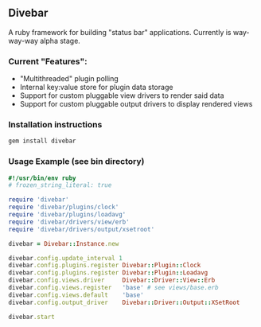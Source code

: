 ## Divebar

A ruby framework for building "status bar" applications. Currently is way-way-way alpha stage.

### Current "Features":

* "Multithreaded" plugin polling
* Internal key:value store for plugin data storage
* Support for custom pluggable view drivers to render said data
* Support for custom pluggable output drivers to display rendered views

### Installation instructions

```bash
gem install divebar
```

### Usage Example (see bin directory)


```ruby
#!/usr/bin/env ruby
# frozen_string_literal: true

require 'divebar'
require 'divebar/plugins/clock'
require 'divebar/plugins/loadavg'
require 'divebar/drivers/view/erb'
require 'divebar/drivers/output/xsetroot'

divebar = Divebar::Instance.new

divebar.config.update_interval 1
divebar.config.plugins.register Divebar::Plugin::Clock
divebar.config.plugins.register Divebar::Plugin::Loadavg
divebar.config.views.driver     Divebar::Driver::View::Erb
divebar.config.views.register   'base' # see views/base.erb
divebar.config.views.default    'base'
divebar.config.output_driver    Divebar::Driver::Output::XSetRoot

divebar.start
```
